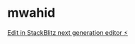 # mwahid

[Edit in StackBlitz next generation editor ⚡️](https://stackblitz.com/~/github.com/wahidmansoor/mwahid)